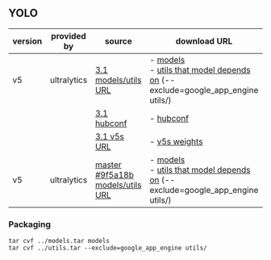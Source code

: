 ## YOLO

| version | provided by | source | download URL |
| ------- | ----------- | ------ | ------------ |
| v5 | ultralytics | [3.1 models/utils URL](https://github.com/ultralytics/yolov5/archive/master.zip) | - [models](yolo/v5/ultralytics/v3.1/models.tar.gz)<br>- [utils that model depends on](yolo/v5/ultralytics/v3.1/utils.tar.gz) (--exclude=google_app_engine utils/)<br> |
| | | [3.1 hubconf](https://github.com/ultralytics/yolov5/tree/v3.1) | - [hubconf](yolo/v5/ultralytics/v3.1/hubconf.py)<br> |
| | | [3.1 v5s URL](https://github.com/ultralytics/yolov5/releases/download/v3.1/yolov5s.pt) | - [v5s weights](yolo/v5/ultralytics/v3.1/weights/yolov5s.pt)<br> |
| v5 | ultralytics | [master #9f5a18b models/utils URL](https://github.com/ultralytics/yolov5/commit/9f5a18bb8095cf2af8872640a1ed6fa6dc941fc7) | - [models](yolo/v5/ultralytics/9f5a18b/models.tar.gz)<br>- [utils that model depends on](yolo/v5/ultralytics/9f5a18b/utils.tar.gz) (--exclude=google_app_engine utils/)<br>

### Packaging
```
tar cvf ../models.tar models 
tar cvf ../utils.tar --exclude=google_app_engine utils/
```

